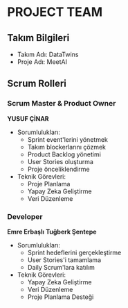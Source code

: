# PROJECT TEAM

## Takım Bilgileri
- Takım Adı: DataTwins
- Proje Adı: MeetAI

## Scrum Rolleri

### Scrum Master & Product Owner
**YUSUF ÇİNAR**
- Sorumlulukları:
  - Sprint event'lerini yönetmek
  - Takım blockerlarını çözmek
  - Product Backlog yönetimi
  - User Stories oluşturma
  - Proje önceliklendirme
- Teknik Görevleri:
  - Proje Planlama
  - Yapay Zeka Geliştirme
  - Veri Düzenleme

### Developer
**Emre Erbaşlı**
**Tuğberk Şentepe**
- Sorumlulukları:
  - Sprint hedeflerini gerçekleştirme
  - User Stories'i tamamlama
  - Daily Scrum'lara katılım
- Teknik Görevleri:
  - Yapay Zeka Geliştirme
  - Veri Düzenleme
  - Proje Planlama Desteği
